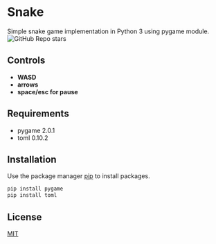 # Snake 

Simple snake game implementation in Python 3 using pygame module.
![GitHub Repo stars](https://img.shields.io/github/stars/igorjakus/snake?style=social)

## Controls
* **WASD**
* **arrows**
* **space/esc for pause**

## Requirements
* pygame 2.0.1
* toml 0.10.2

## Installation

Use the package manager [pip](https://pip.pypa.io/en/stable/) to install packages.

```bash
pip install pygame
pip install toml
```

## License
[MIT](https://choosealicense.com/licenses/mit/)
